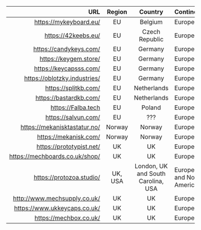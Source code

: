 | URL | Region | Country | Continent |
| ---: | :---: | :---: | :--- |
| https://mykeyboard.eu/ | EU | Belgium | Europe |
| https://42keebs.eu/ | EU | Czech Republic | Europe |
| https://candykeys.com/ | EU | Germany | Europe |
|	https://keygem.store/ | EU | Germany | Europe |
| https://keycapsss.com/ | EU | Germany | Europe |
| https://oblotzky.industries/ | EU | Germany | Europe |
| https://splitkb.com/ | EU | Netherlands | Europe |
| https://bastardkb.com/ | EU | Netherlands | Europe |
| https://Falba.tech | EU | Poland | Europe |
| https://salvun.com/ | EU | ??? | Europe |
| https://mekanisktastatur.no/ | Norway | Norway | Europe |
|	https://mekanisk.com/ | Norway | Norway | Europe |
| https://prototypist.net/ | UK | UK | Europe |
| https://mechboards.co.uk/shop/ | UK | UK| Europe |
| https://protozoa.studio/ | UK, USA | London, UK and South Carolina, USA | Europe and North America |
|	http://www.mechsupply.co.uk/ | UK | UK | Europe |
| https://www.ukkeycaps.co.uk/ | UK | UK | Europe |
| https://mechbox.co.uk/ | UK | UK | Europe |
